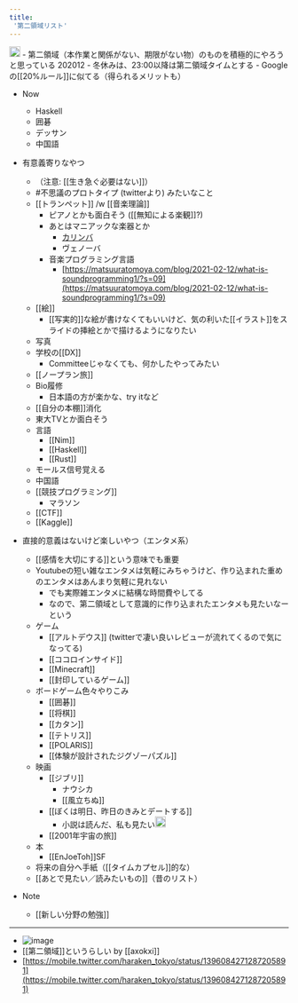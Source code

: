 ```yaml
---
title:
 '第二領域リスト'
---
```


<img src='https://scrapbox.io/api/pages/blu3mo-public/public/icon' alt='public.icon' height="19.5"/>
- 第二領域（本作業と関係がない、期限がない物）のものを積極的にやろうと思っている 202012
    - 冬休みは、23:00以降は第二領域タイムとする
    - Googleの[[20%ルール]]に似てる（得られるメリットも）

- Now
    - Haskell
    - 囲碁
    - デッサン
    - 中国語

- 有意義寄りなやつ
    - （注意: [[生き急ぐ必要はない]]）
    - #不思議のプロトタイプ (twitterより) みたいなこと
    - [[トランペット]] /w [[音楽理論]]
        - ピアノとかも面白そう ([[無知による楽観]]?)
        - あとはマニアックな楽器とか
            - [カリンバ](https://www.youtu.be/watch?v=CPeuZFJWxg8)
            - ヴェノーバ
        - 音楽プログラミング言語
            - [https://matsuuratomoya.com/blog/2021-02-12/what-is-soundprogramming1/?s=09](https://matsuuratomoya.com/blog/2021-02-12/what-is-soundprogramming1/?s=09)
    - [[絵]]
        - [[写実的]]な絵が書けなくてもいいけど、気の利いた[[イラスト]]をスライドの挿絵とかで描けるようになりたい
    - 写真
    - 学校の[[DX]]
        - Committeeじゃなくても、何かしたやってみたい
    - [[ノープラン旅]]
    - Bio履修
        - 日本語の方が楽かな、try itなど
    - [[自分の本棚]]消化
    - 東大TVとか面白そう
    - 言語
        - [[Nim]]
        - [[Haskell]]
        - [[Rust]]
    - モールス信号覚える
    - 中国語
    - [[競技プログラミング]]
        - マラソン
    - [[CTF]]
    - [[Kaggle]]

- 直接的意義はないけど楽しいやつ（エンタメ系）
    - [[感情を大切にする]]という意味でも重要
    - Youtubeの短い雑なエンタメは気軽にみちゃうけど、作り込まれた重めのエンタメはあんまり気軽に見れない
        - でも実際雑エンタメに結構な時間費やしてる
        - なので、第二領域として意識的に作り込まれたエンタメも見たいなーという
    - ゲーム
        - [[アルトデウス]] (twitterで凄い良いレビューが流れてくるので気になってる)
        - [[ココロインサイド]]
        - [[Minecraft]]
        - [[封印しているゲーム]]
    - ボードゲーム色々やりこみ
        - [[囲碁]]
        - [[将棋]]
        - [[カタン]]
        - [[テトリス]]
        - [[POLARIS]]
        - [[体験が設計されたジグゾーパズル]]
    - 映画
        - [[ジブリ]]
            - ナウシカ
            - [[風立ちぬ]]
        - [[ぼくは明日、昨日のきみとデートする]]
            - 小説は読んだ、私も見たい<img src='https://scrapbox.io/api/pages/blu3mo-public/feda/icon' alt='feda.icon' height="19.5"/>
        - [[2001年宇宙の旅]]
    - 本
        - [[EnJoeToh]]SF
    - 将来の自分へ手紙（[[タイムカプセル]]的な）
    - [[あとで見たい／読みたいもの]]（昔のリスト）

- Note
    - [[新しい分野の勉強]]

- ---
- ![image](https://gyazo.com/e04bb18eda30c2a4d3f0f1e341b553bd/thumb/1000)
- [[第二領域]]というらしい by [[axokxi]]
- [https://mobile.twitter.com/haraken_tokyo/status/1396084271287205891](https://mobile.twitter.com/haraken_tokyo/status/1396084271287205891)

